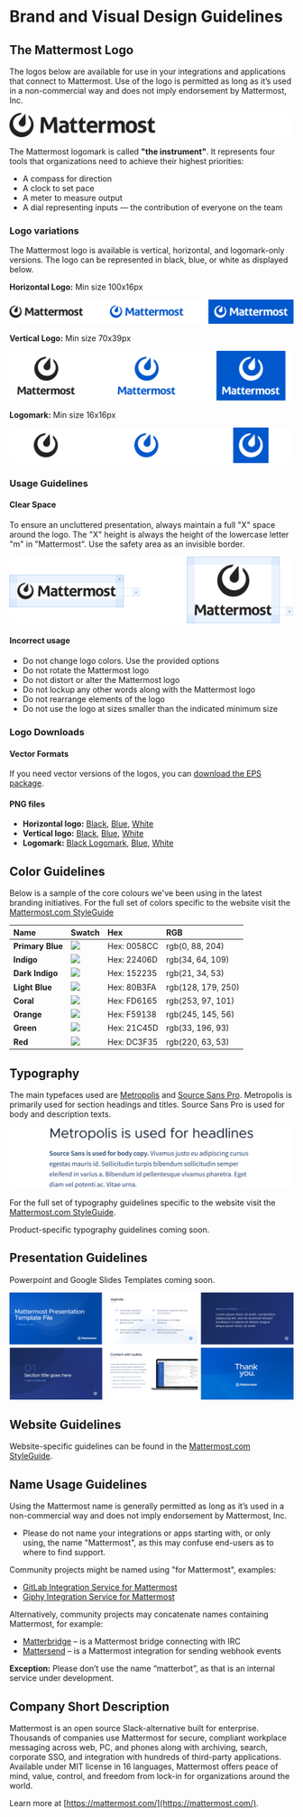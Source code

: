 # Brand and Visual Design Guidelines

## The Mattermost Logo

The logos below are available for use in your integrations and applications that connect to Mattermost. Use of the logo is permitted as long as it’s used in a non-commercial way and does not imply endorsement by Mattermost, Inc.

![](../../../../.gitbook/assets/brand-and-visual-design-guidelines-logo-intro.png)

The Mattermost logomark is called **"the instrument"**. It represents four tools that organizations need to achieve their highest priorities:

* A compass for direction
* A clock to set pace
* A meter to measure output
* A dial representing inputs — the contribution of everyone on the team

### Logo variations

The Mattermost logo is available is vertical, horizontal, and logomark-only versions. The logo can be represented in black, blue, or white as displayed below.

**Horizontal Logo:** Min size 100x16px

![](../../../../.gitbook/assets/brand-and-visual-design-guidelines-logos-horizontal.png)

**Vertical Logo:** Min size 70x39px

![](../../../../.gitbook/assets/brand-and-visual-design-guidelines-logos-vertical.png)

**Logomark:** Min size 16x16px

![](../../../../.gitbook/assets/brand-and-visual-design-guidelines-logos-logomarks.png)

### Usage Guidelines

#### Clear Space

To ensure an uncluttered presentation, always maintain a full "X" space around the logo. The "X" height is always the height of the lowercase letter "m" in "Mattermost". Use the safety area as an invisible border.

![](../../../../.gitbook/assets/brand-and-visual-design-guidelines-logos-clearspace.png)

#### Incorrect usage

* Do not change logo colors. Use the provided options
* Do not rotate the Mattermost logo
* Do not distort or alter the Mattermost logo
* Do not lockup any other words along with the Mattermost logo
* Do not rearrange elements of the logo
* Do not use the logo at sizes smaller than the indicated minimum size

### Logo Downloads

#### Vector Formats

If you need vector versions of the logos, you can [download the EPS package](https://github.com/mattermost/mattermost-handbook/raw/3b54c2cd1f823d1ea012ce45d1baa61fb4fbedbc/.gitbook/assets/branding/logo-downloads/EPS-files.zip).

#### PNG files

* **Horizontal logo:** [Black](https://github.com/mattermost/mattermost-handbook/raw/3b54c2cd1f823d1ea012ce45d1baa61fb4fbedbc/.gitbook/assets/branding/logo-downloads/mattermost-logo-horizontal-grey.png), [Blue](https://github.com/mattermost/mattermost-handbook/raw/3b54c2cd1f823d1ea012ce45d1baa61fb4fbedbc/.gitbook/assets/branding/logo-downloads/mattermost-logo-horizontal-blue.png), [White](https://github.com/mattermost/mattermost-handbook/raw/3b54c2cd1f823d1ea012ce45d1baa61fb4fbedbc/.gitbook/assets/branding/logo-downloads/mattermost-logo-horizontal-white.png)
* **Vertical logo:** [Black](https://github.com/mattermost/mattermost-handbook/raw/3b54c2cd1f823d1ea012ce45d1baa61fb4fbedbc/.gitbook/assets/branding/logo-downloads/mattermost-logo-vertical-grey.png), [Blue](https://github.com/mattermost/mattermost-handbook/raw/3b54c2cd1f823d1ea012ce45d1baa61fb4fbedbc/.gitbook/assets/branding/logo-downloads/mattermost-logo-vertical-blue.png), [White](https://github.com/mattermost/mattermost-handbook/raw/3b54c2cd1f823d1ea012ce45d1baa61fb4fbedbc/.gitbook/assets/branding/logo-downloads/mattermost-logo-vertical-white.png)
* **Logomark:** [Black Logomark](https://github.com/mattermost/mattermost-handbook/raw/3b54c2cd1f823d1ea012ce45d1baa61fb4fbedbc/.gitbook/assets/branding/logo-downloads/mattermost-logomark-grey.png), [Blue](https://github.com/mattermost/mattermost-handbook/raw/3b54c2cd1f823d1ea012ce45d1baa61fb4fbedbc/.gitbook/assets/branding/logo-downloads/mattermost-logomark-blue.png), [White](https://github.com/mattermost/mattermost-handbook/raw/3b54c2cd1f823d1ea012ce45d1baa61fb4fbedbc/.gitbook/assets/branding/logo-downloads/mattermost-logomark-white.png)

## Color Guidelines

Below is a sample of the core colours we've been using in the latest branding initiatives. For the full set of colors specific to the website visit the [Mattermost.com StyleGuide](https://mattermost.wayfx.com/0ddc9bpne/p/44c8eb-colors)

| Name | Swatch | Hex | RGB |
| :--- | :--- | :--- | :--- |
| **Primary Blue** | ![](https://github.com/mattermost/mattermost-handbook/tree/d3ccaf59e4a88d7f97e12fc567f53e8b6926c5ae/.gitbook/assets/swatch-blue.png) | Hex: 0058CC | rgb\(0, 88, 204\) |
| **Indigo** | ![](https://github.com/mattermost/mattermost-handbook/tree/d3ccaf59e4a88d7f97e12fc567f53e8b6926c5ae/.gitbook/assets/swatch-indigo.png) | Hex: 22406D | rgb\(34, 64, 109\) |
| **Dark Indigo** | ![](https://github.com/mattermost/mattermost-handbook/tree/d3ccaf59e4a88d7f97e12fc567f53e8b6926c5ae/.gitbook/assets/swatch-indigo-dark.png) | Hex: 152235 | rgb\(21, 34, 53\) |
| **Light Blue** | ![](https://github.com/mattermost/mattermost-handbook/tree/d3ccaf59e4a88d7f97e12fc567f53e8b6926c5ae/.gitbook/assets/swatch-light-blue.png) | Hex: 80B3FA | rgb\(128, 179, 250\) |
| **Coral** | ![](https://github.com/mattermost/mattermost-handbook/tree/d3ccaf59e4a88d7f97e12fc567f53e8b6926c5ae/.gitbook/assets/swatch-coral.png) | Hex: FD6165 | rgb\(253, 97, 101\) |
| **Orange** | ![](https://github.com/mattermost/mattermost-handbook/tree/d3ccaf59e4a88d7f97e12fc567f53e8b6926c5ae/.gitbook/assets/swatch-orange.png) | Hex: F59138 | rgb\(245, 145, 56\) |
| **Green** | ![](https://github.com/mattermost/mattermost-handbook/tree/d3ccaf59e4a88d7f97e12fc567f53e8b6926c5ae/.gitbook/assets/swatch-green.png) | Hex: 21C45D | rgb\(33, 196, 93\) |
| **Red** | ![](https://github.com/mattermost/mattermost-handbook/tree/d3ccaf59e4a88d7f97e12fc567f53e8b6926c5ae/.gitbook/assets/swatch-red.png) | Hex: DC3F35 | rgb\(220, 63, 53\) |

## Typography

The main typefaces used are [Metropolis](https://github.com/chrismsimpson/Metropolis) and [Source Sans Pro](https://fonts.google.com/specimen/Source+Sans+Pro). Metropolis is primarily used for section headings and titles. Source Sans Pro is used for body and description texts.

![](../../../../.gitbook/assets/brand-and-visual-design-guidelines-type-sample.png)

For the full set of typography guidelines specific to the website visit the [Mattermost.com StyleGuide](https://mattermost.wayfx.com/0ddc9bpne/p/44c8eb-colors).

Product-specific typography guidelines coming soon.

## Presentation Guidelines

Powerpoint and Google Slides Templates coming soon.

![](../../../../.gitbook/assets/brand-and-visual-design-guidelines-presentation-sample-slides.png)

## Website Guidelines

Website-specific guidelines can be found in the [Mattermost.com StyleGuide](https://mattermost.wayfx.com/0ddc9bpne/p/07a9e9-misc).

## Name Usage Guidelines

Using the Mattermost name is generally permitted as long as it’s used in a non-commercial way and does not imply endorsement by Mattermost, Inc.

* Please do not name your integrations or apps starting with, or only using, the name "Mattermost", as this may confuse end-users as to where to find support.

Community projects might be named using "for Mattermost", examples:

* [GitLab Integration Service for Mattermost](https://github.com/mattermost/mattermost-integration-gitlab)
* [Giphy Integration Service for Mattermost](https://github.com/mattermost/mattermost-integration-giphy)

Alternatively, community projects may concatenate names containing Mattermost, for example:

* [Matterbridge](https://github.com/42wim/matterbridge) – is a Mattermost bridge connecting with IRC
* [Mattersend](https://github.com/mtorromeo/mattersend) – is a Mattermost integration for sending webhook events

**Exception:** Please don’t use the name “matterbot”, as that is an internal service under development.

## Company Short Description

Mattermost is an open source Slack-alternative built for enterprise. Thousands of companies use Mattermost for secure, compliant workplace messaging across web, PC, and phones along with archiving, search, corporate SSO, and integration with hundreds of third-party applications. Available under MIT license in 16 languages, Mattermost offers peace of mind, value, control, and freedom from lock-in for organizations around the world.

Learn more at [https://mattermost.com/](https://mattermost.com/).
